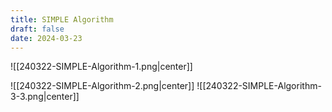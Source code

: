 ```yaml
---
title: SIMPLE Algorithm
draft: false
date: 2024-03-23
---
```


  

![[240322-SIMPLE-Algorithm-1.png|center]]

![[240322-SIMPLE-Algorithm-2.png|center]]
![[240322-SIMPLE-Algorithm-3-3.png|center]]



